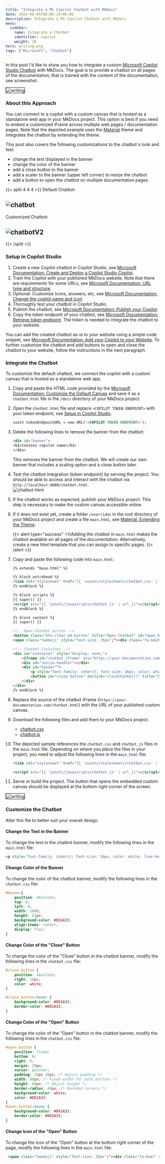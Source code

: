 ```yaml
---
title: "Integrate a MS Copilot Chatbot with MkDocs"
date: 2024-06-05T08:06:25+06:00
description: Integrate a MS Copilot Chatbot with MkDocs
menu:
  sidebar:
    name: Integrate a Chatbot
    identifier: copilot
    weight: 10
hero: writing.png
tags: ["Microsoft", "Chatbot"]
---
```



In this post I'd like to show you how to integrate a custom [Microsoft Copilot Studio Chatbot](https://www.microsoft.com/en-us/microsoft-copilot/microsoft-copilot-studio) with MkDocs. The goal is to provide a chatbot on all pages of the documentation, that is trained with the content of the documentation, see screenshot.

<img src= "integrated-chatbot-open.jpg" alt="writing" style="border: 1px solid black;">


### About this Approach

You can connect to a copilot with a custom canvas that is hosted as a standalone web app in your MkDocs project.
This option is best if you need to embed a customized iFrame across multiple web pages / documentation pages.
Note that the depicted example uses the [Material](https://squidfunk.github.io/mkdocs-material/) theme and integrates the chatbot by extending the theme.

This post also covers the following customizations to the chatbot`s look and feel:

- change the text displayed in the banner
- change the color of the banner
- add a close button to the banner
- add a scaler to the banner (upper left corner) to resize the chatbot
- add a button to open the chatbot on multiple documentation pages

{{< split 4 4 4 >}}
Default Chatbot:

![chatbot](default-chatbot.png)
---
Customized Chatbot:

![chatbotV2](chatbotV2.png)
---

{{< /split >}}


### Setup in Copilot Studio

1. Create a new Copilot chatbot in Copilot Studio, see [Microsoft Documentation: Create and Deploy a Copilot Studio Copilot](https://learn.microsoft.com/en-us/microsoft-copilot-studio/fundamentals-get-started?tabs=web).
2. Train the Copilot with your published MkDocs website. Note that there are requirements for some URLs, see [Microsoft Documentation: URL type and structure](https://learn.microsoft.com/en-us/microsoft-copilot-studio/nlu-boost-conversations?wt.mc_id=power-virtual-agents_inproduct#url-considerations).
3. Optional: Customize Icons, answers, etc, see [Microsoft Documentation: Change the copilot name and icon](https://learn.microsoft.com/en-us/microsoft-copilot-studio/customize-default-canvas?tabs=web#change-the-copilot-name-and-icon).
4. Thoroughly test your chatbot in Copilot Studio.
5. Publish the chatbot, see [Microsoft Documentation: Publish your Copilot](https://learn.microsoft.com/en-us/microsoft-copilot-studio/fundamentals-get-started?tabs=web#publish-your-copilot---web-app).
6. Copy the token endpoint of your chatbot, see [Microsoft Documentation: Retrieve token endpoint](https://learn.microsoft.com/en-us/microsoft-copilot-studio/customize-default-canvas?tabs=web#retrieve-token-endpoint). The token is needed to integrate the chatbot to your website.

You can add the created chatbot as-is to your website using a simple code snippet, see [Microsoft Documentation: Add your Copilot to your Website](https://learn.microsoft.com/en-us/microsoft-copilot-studio/publication-connect-bot-to-web-channels?tabs=preview#add-your-copilot-to-your-website). To further customize the chatbot and add buttons to open and close the chatbot to your website, follow the instructions in the next paragraph.


### Integrate the Chatbot

To customize the default chatbot, we connect the copilot with a custom canvas that is hosted as a standalone web app. 

1. Copy and paste the HTML code provided by the [Microsoft Documentation: Customize the Default Canvas](https://learn.microsoft.com/en-us/microsoft-copilot-studio/customize-default-canvas?tabs=web#customize-the-default-canvas-simple) and save it as a `chatbot.html` file in the `/docs` directory of your MkDocs project.
2. Open the `chatbot.html` file and replace `<COPILOT TOKEN ENDPOINT>` with your token endpoint, see [Setup in Copilot Studio](#setup-in-copilot-studio).
    ```html
    const tokenEndpointURL = new URL('<COPILOT TOKEN ENDPOINT>');
    ```
3. Delete the following lines to remove the banner from the chatbot:

    ```html
    <div id="banner">
    <h1>Contoso copilot name</h1>
    </div>
    ```
    This removes the banner from the chatbot. We will create our own banner that includes a scaling option and a close button later.<br>
4. Test the chatbot integration (token endpoint) by serving the project. You should be able to access and interact with the chatbot via `http://localhost:8000/chatbot.html`.<br>
![chatbot-html](chatbot-html.png)
5. If the chatbot works as expected, publish your MkDocs project. This step is necessary to make the custom canvas accessible online. 
6. If it does not exist yet, create a folder `/overrides` in the root directory of your MkDocs project and create a file `main.html`, see [Material: Extending the Theme](https://squidfunk.github.io/mkdocs-material/customization/#extending-the-theme).

    {{< alert type="success" >}}Adding the chatbot in `main.html` makes the chatbot available on all pages of the documentation. Alternatively, create a new html template that you can assign to specific pages.
    {{< /alert >}}

7. Copy and paste the following code into `main.html`:

    ``` html
    {% extends "base.html" %}

    {% block extrahead %}
    <link rel="stylesheet" href="{{ 'assets/stylesheets/chatbot.css' | url }}">
    {% endblock %}

    {% block scripts %}
    {{ super() }}
    <script src="{{ 'assets/javascripts/chatbot.js' | url }}"></script>
    {% endblock %}

    {% block content %}
    {{ super() }}

    <!-- Open Chatbot button -->
    <button class="btn-clear md-button" title="Open Chatbot" id="open_button" onclick="openChatbot()">
    <span class="twemoji" style="font-size: 35px";"><div class="fa-beat" style="margin-top: -5px;">{% include ".icons/fontawesome/solid/comments.svg" %} </div></span></button>

    <!-- Chatbot Container -->
    <div id="container" style="display: none;">
        <iframe id="chatbot_iframe" src="https://your-documentation.com/chatbot.html" frameborder="1" style="width: 100%; height: 100%;"></iframe>
        <div id="resize-handler"></div>
        <div id="banner"">
            <p style="font-family: inherit; font-size: 16px; color: white; line-height: 20px; position: absolute; left: 15px;">Theo Chatbot</p>
            <button id="close_button" onclick="closeChatbot()" title="Close Chatbot" style="position: absolute; right: 10px; color: white"><span class="twemoji" style="font-size: 20px">{% include ".icons/material/close.svg" %} </span></button> 
        </div>
    </div>
    {% endblock %}
    ```
8. Replace the source of the chatbot iFrame (`https://your-documentation.com/chatbot.html`) with the URL of your published custom canvas.
9. Download the following files and add them to your MkDocs project:
    - <a href="chatbot.css" download>chatbot.css</a>
    - <a href="chatbot.js" download>chatbot.js</a> 
10. The depicted sample references the `chatbot.css` and `chatbot.js` files in the `main.html` file.
Depending on where you place the files in your project, you need to adjust the following lines in the `main.html` file:

    ```html
    <link rel="stylesheet" href="{{ 'assets/stylesheets/chatbot.css' | url }}">
    ```
    ```html
    <script src="{{ 'assets/javascripts/chatbot.js' | url }}"></script>
    ```
11. Serve or build the project. The button that opens the embedded custom canvas should be displayed at the bottom right corner of the screen.
<img src= "integrated-chatbot.jpg" alt="writing" style="border: 1px solid black;">

### Customize the Chatbot

Alter this file to better suit your overall design.

#### Change the Text in the Banner

To change the text in the chatbot banner, modify the following lines in the `main.html` file:

```html
<p style="font-family: inherit; font-size: 16px; color: white; line-height: 20px; position: absolute; left: 15px;">Theo Chatbot</p>
``` 
#### Change Color of the Banner

To change the color of the chatbot banner, modify the following lines in the `chatbot.css` file:

```css
#banner{
	position: absolute;
	top: 0;
	left: 0;
	width: 100%;
	height: 52px;
	background-color: #ED1A33;
	align-items: center;
    display: flex;
}
```

#### Change Color of the "Close" Button

To change the color of the "Close" button in the chatbot banner, modify the following lines in the `chatbot.css` file:

```css
#close_button {
    position: absolute; 
	right: 10px; 
	color: white;
}

#close_button:hover {
	background-color: #891A33;
	border-color: #891A33;
}
```

#### Change Color of the "Open" Button

To change the color of the "Open" button in the chatbot banner, modify the following lines in the `chatbot.css` file:

```css
#open_button {
    position: fixed;
    bottom: 0;
    right: 0;
    margin: 20px;
    cursor: pointer;
	padding: 10px 20px; /* Adjust padding */
	width: 80px; /* Fixed width for both buttons */
    height: 80px; /* Adjust height */
    border-radius: 40px; /* Rounded corners */
	background-color: white;
	color: #ED1A33;
}
#open_button:hover {
	background-color: #891A33;
	border-color: #891A33;
}
```

#### Change Icon of the "Open" Button

To change the icon of the "Open" button at the buttom right corner of the page, modify the following lines in the `main.html` file:

```html
 <span class="twemoji" style="font-size: 35px";"><div class="fa-beat" style="margin-top: -5px;">{% include ".icons/fontawesome/solid/comments.svg" %} </div></span></button>
```